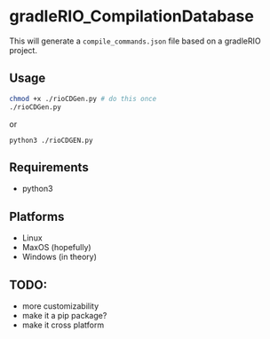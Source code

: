# gradleRIO_CompilationDatabase

This will generate a `compile_commands.json` file based on a gradleRIO project.

## Usage
```bash
chmod +x ./rioCDGen.py # do this once
./rioCDGen.py
```

or

```
python3 ./rioCDGEN.py
```

## Requirements
* python3

## Platforms
* Linux
* MaxOS (hopefully)
* Windows (in theory)

## TODO:
* more customizability
* make it a pip package?
* make it cross platform
